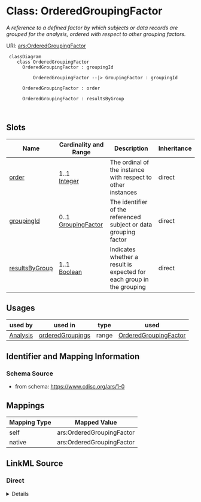 # Class: OrderedGroupingFactor


_A reference to a defined factor by which subjects or data records are grouped for the analysis, ordered with respect to other grouping factors._





URI: [ars:OrderedGroupingFactor](https://www.cdisc.org/ars/1-0/OrderedGroupingFactor)




```mermaid
 classDiagram
    class OrderedGroupingFactor
      OrderedGroupingFactor : groupingId
        
          OrderedGroupingFactor --|> GroupingFactor : groupingId
        
      OrderedGroupingFactor : order
        
      OrderedGroupingFactor : resultsByGroup
        
      
```



<!-- no inheritance hierarchy -->


## Slots

| Name | Cardinality and Range | Description | Inheritance |
| ---  | --- | --- | --- |
| [order](order.md) | 1..1 <br/> [Integer](Integer.md) | The ordinal of the instance with respect to other instances | direct |
| [groupingId](groupingId.md) | 0..1 <br/> [GroupingFactor](GroupingFactor.md) | The identifier of the referenced subject or data grouping factor | direct |
| [resultsByGroup](resultsByGroup.md) | 1..1 <br/> [Boolean](Boolean.md) | Indicates whether a result is expected for each group in the grouping | direct |





## Usages

| used by | used in | type | used |
| ---  | --- | --- | --- |
| [Analysis](Analysis.md) | [orderedGroupings](orderedGroupings.md) | range | [OrderedGroupingFactor](OrderedGroupingFactor.md) |






## Identifier and Mapping Information







### Schema Source


* from schema: https://www.cdisc.org/ars/1-0





## Mappings

| Mapping Type | Mapped Value |
| ---  | ---  |
| self | ars:OrderedGroupingFactor |
| native | ars:OrderedGroupingFactor |





## LinkML Source

<!-- TODO: investigate https://stackoverflow.com/questions/37606292/how-to-create-tabbed-code-blocks-in-mkdocs-or-sphinx -->

### Direct

<details>
```yaml
name: OrderedGroupingFactor
description: A reference to a defined factor by which subjects or data records are
  grouped for the analysis, ordered with respect to other grouping factors.
from_schema: https://www.cdisc.org/ars/1-0
rank: 1000
slots:
- order
- groupingId
- resultsByGroup
slot_usage:
  order:
    name: order
    domain_of:
    - OrderedListItem
    - OrderedGroupingFactor
    - OrderedDisplay
    - OrderedDisplaySubSection
    - WhereClause
    required: true

```
</details>

### Induced

<details>
```yaml
name: OrderedGroupingFactor
description: A reference to a defined factor by which subjects or data records are
  grouped for the analysis, ordered with respect to other grouping factors.
from_schema: https://www.cdisc.org/ars/1-0
rank: 1000
slot_usage:
  order:
    name: order
    domain_of:
    - OrderedListItem
    - OrderedGroupingFactor
    - OrderedDisplay
    - OrderedDisplaySubSection
    - WhereClause
    required: true
attributes:
  order:
    name: order
    description: The ordinal of the instance with respect to other instances.
    from_schema: https://www.cdisc.org/ars/1-0
    rank: 1000
    alias: order
    owner: OrderedGroupingFactor
    domain_of:
    - OrderedListItem
    - OrderedGroupingFactor
    - OrderedDisplay
    - OrderedDisplaySubSection
    - WhereClause
    range: integer
    required: true
  groupingId:
    name: groupingId
    description: The identifier of the referenced subject or data grouping factor.
    from_schema: https://www.cdisc.org/ars/1-0
    rank: 1000
    alias: groupingId
    owner: OrderedGroupingFactor
    domain_of:
    - OrderedGroupingFactor
    - ResultGroup
    range: GroupingFactor
    inlined: false
  resultsByGroup:
    name: resultsByGroup
    description: Indicates whether a result is expected for each group in the grouping.
    from_schema: https://www.cdisc.org/ars/1-0
    rank: 1000
    alias: resultsByGroup
    owner: OrderedGroupingFactor
    domain_of:
    - OrderedGroupingFactor
    range: boolean
    required: true

```
</details>